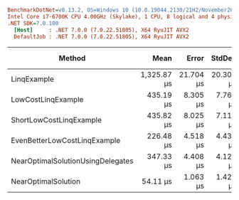 ``` ini

BenchmarkDotNet=v0.13.2, OS=Windows 10 (10.0.19044.2130/21H2/November2021Update)
Intel Core i7-6700K CPU 4.00GHz (Skylake), 1 CPU, 8 logical and 4 physical cores
.NET SDK=7.0.100
  [Host]     : .NET 7.0.0 (7.0.22.51805), X64 RyuJIT AVX2
  DefaultJob : .NET 7.0.0 (7.0.22.51805), X64 RyuJIT AVX2


```
|                            Method |        Mean |     Error |    StdDev | Ratio | RatioSD |     Gen0 | Allocated | Alloc Ratio |
|---------------------------------- |------------:|----------:|----------:|------:|--------:|---------:|----------:|------------:|
|                       LinqExample | 1,325.87 μs | 21.704 μs | 20.302 μs | 24.38 |    0.72 | 458.9844 | 1920001 B |          NA |
|                LowCostLinqExample |   435.19 μs |  8.305 μs |  7.769 μs |  8.00 |    0.27 |        - |         - |          NA |
|           ShortLowCostLinqExample |   435.82 μs |  8.025 μs |  7.114 μs |  8.02 |    0.29 |        - |         - |          NA |
|      EvenBetterLowCostLinqExample |   226.48 μs |  4.518 μs |  4.437 μs |  4.16 |    0.15 |        - |         - |          NA |
| NearOptimalSolutionUsingDelegates |   347.33 μs |  4.408 μs |  4.123 μs |  6.39 |    0.22 |        - |         - |          NA |
|               NearOptimalSolution |    54.11 μs |  1.063 μs |  1.420 μs |  1.00 |    0.00 |        - |         - |          NA |
